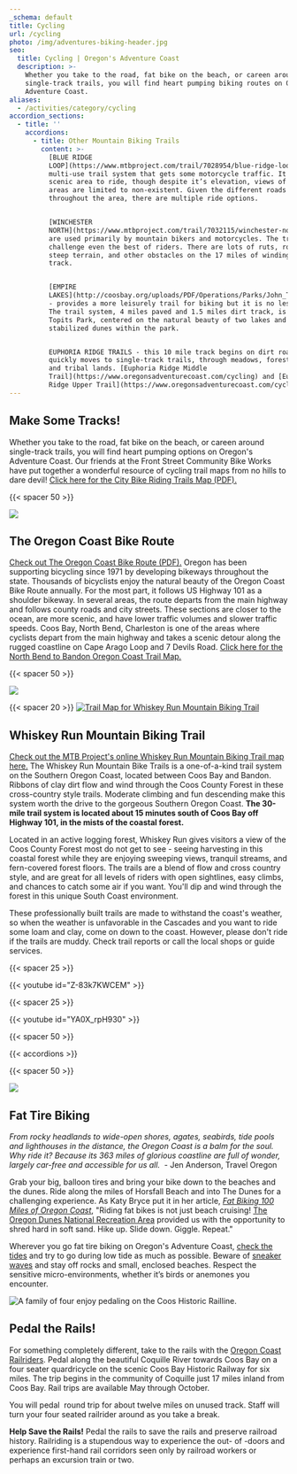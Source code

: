 ```yaml
---
_schema: default
title: Cycling
url: /cycling
photo: /img/adventures-biking-header.jpg
seo:
  title: Cycling | Oregon's Adventure Coast
  description: >-
    Whether you take to the road, fat bike on the beach, or careen around
    single-track trails, you will find heart pumping biking routes on Oregon’s
    Adventure Coast. 
aliases:
  - /activities/category/cycling
accordion_sections:
  - title: ''
    accordions:
      - title: Other Mountain Biking Trails
        content: >-
          [BLUE RIDGE
          LOOP](https://www.mtbproject.com/trail/7028954/blue-ridge-loop) - is a
          multi-use trail system that gets some motorcycle traffic. It is a
          scenic area to ride, though despite it’s elevation, views of lower
          areas are limited to non-existent. Given the different roads
          throughout the area, there are multiple ride options.


          [WINCHESTER
          NORTH](https://www.mtbproject.com/trail/7032115/winchester-north) -
          are used primarily by mountain bikers and motorcycles. The trails
          challenge even the best of riders. There are lots of ruts, roots,
          steep terrain, and other obstacles on the 17 miles of winding single
          track.


          [EMPIRE
          LAKES](http://coosbay.org/uploads/PDF/Operations/Parks/John_Topits_Park/JOHN_TOPITS_PARK_TRAIL_MAP.pdf)
          - provides a more leisurely trail for biking but it is no less scenic.
          The trail system, 4 miles paved and 1.5 miles dirt track, is in John
          Topits Park, centered on the natural beauty of two lakes and
          stabilized dunes within the park.


          EUPHORIA RIDGE TRAILS - this 10 mile track begins on dirt road and
          quickly moves to single-track trails, through meadows, forest land,
          and tribal lands. [Euphoria Ridge Middle
          Trail](https://www.oregonsadventurecoast.com/cycling) and [Euphoria
          Ridge Upper Trail](https://www.oregonsadventurecoast.com/cycling)
---
```

## Make Some Tracks!

Whether you take to the road, fat bike on the beach, or careen around single-track trails, you will find heart pumping options on Oregon's Adventure Coast. Our friends at the Front Street Community Bike Works have put together a wonderful resource of cycling trail maps from no hills to dare devil! [Click here for the City Bike Riding Trails Map (PDF).](/img/FSCBW-BIKE-TRAIL-MAPS.pdf)

{{< spacer 50 >}}

![](/img/road-cycling-695x322.jpg)

## The Oregon Coast Bike Route

[Check out The Oregon Coast Bike Route (PDF).](https://www.oregon.gov/ODOT/Programs/TDD%20Documents/oregon-coast-bike-route-map.pdf)&nbsp;Oregon has been supporting bicycling since 1971 by developing bikeways throughout the state. Thousands of bicyclists enjoy the natural beauty of the Oregon Coast Bike Route annually. For the most part, it follows US Highway 101 as a shoulder bikeway. In several areas, the route departs from the main highway and follows county roads and city streets. These sections are closer to the ocean, are more scenic, and have lower traffic volumes and slower traffic speeds. Coos Bay, North Bend, Charleston is one of the areas where cyclists depart from the main highway and takes a scenic detour along the rugged coastline on Cape Arago Loop and 7 Devils Road.&nbsp;[Click here for the North Bend to Bandon Oregon Coast Trail Map.](https://stateparks.oregon.gov/ckFiles/files/OCT-Map-7.pdf)

{{< spacer 50 >}}

![](/img/mountain-biking-whiskey-run-turn-blog-695x322.jpg)

{{< spacer 20 >}} [![Trail Map for Whiskey Run Mountain Biking Trail](/img/whiskeyrun-map-button-695x125.jpg)](/img/whiskey-run-pocket-map-06-22-final.pdf)

## Whiskey Run Mountain Biking Trail

[Check out the MTB Project's online Whiskey Run Mountain Biking Trail map here.](https://www.mtbproject.com/directory/8019222/whiskey-run-trails) The Whiskey Run Mountain Bike Trails is a one-of-a-kind trail system on the Southern Oregon Coast, located between Coos Bay and Bandon. Ribbons of clay dirt flow and wind through the Coos County Forest in these cross-country style trails. Moderate climbing and fun descending make this system worth the drive to the gorgeous Southern Oregon Coast. **The 30-mile trail system** **is located about 15 minutes south of Coos Bay off Highway 101, in the mists of the coastal forest.**

Located in an active logging forest, Whiskey Run gives visitors a view of the Coos County Forest most do not get to see - seeing harvesting in this coastal forest while they are enjoying sweeping views, tranquil streams, and fern-covered forest floors. The trails are a blend of flow and cross country style, and are great for all levels of riders with open sightlines, easy climbs, and chances to catch some air if you want. You'll dip and wind through the forest in this unique South Coast environment.

These professionally built trails are made to withstand the coast's weather, so when the weather is unfavorable in the Cascades and you want to ride some loam and clay, come on down to the coast. However, please don't ride if the trails are muddy. Check trail reports or call the local shops or guide services.

{{< spacer 25 >}}

{{< youtube id="Z-83k7KWCEM" >}}

{{< spacer 25 >}}

{{< youtube id="YA0X_rpH930" >}}

{{< spacer 50 >}}

{{< accordions >}}

{{< spacer 50 >}}

![](/img/fat-tire-biking-695x322.jpg)

## Fat Tire Biking

*From rocky headlands to wide-open shores, agates, seabirds, tide pools and lighthouses in the distance, the Oregon Coast is a balm for the soul. Why ride it? Because its 363 miles of glorious coastline are full of wonder, largely car-free and accessible for us all.*&nbsp; - Jen Anderson, Travel Oregon

Grab your big, balloon tires and bring your bike down to the beaches and the dunes. Ride along the miles of Horsfall Beach and into The Dunes for a challenging experience. As Katy Bryce put it in her article, [*Fat Biking 100 Miles of Oregon Coast*](https://traveloregon.com/things-to-do/outdoor-recreation/bicycling/fat-biking/fat-biking-100-miles-of-oregon-coast), "Riding fat bikes is not just beach cruising! [The Oregon Dunes National Recreation Area](https://www.stateparks.com/oregon_dunes.html) provided us with the opportunity to shred hard in soft sand. Hike up. Slide down. Giggle. Repeat."

Wherever you go fat tire biking on Oregon's Adventure Coast, [check the tides](https://www.usharbors.com/harbor/oregon/coos-bay-or/tides/) and try to go during low tide as much as possible. Beware of [sneaker waves](https://www.oregon.gov/oprd/PARKS/Pages/beach_safety.aspx) and stay off rocks and small, enclosed beaches. Respect the sensitive micro-environments, whether it’s birds or anemones you encounter.

![A family of four enjoy pedaling on the Coos Historic Railline.](/img/railriders-695x322.jpeg "Enjoy a scenic pedal on the Coos Historic Railline.")

## Pedal the Rails!

For something completely different, take to the rails with the <a target="_blank" rel="noopener" href="https://ocrailriders.com/">Oregon Coast Railriders</a>. Pedal along the beautiful Coquille River towards Coos Bay on a four seater quardricycle on the scenic Coos Bay Historic Railway for six miles. The trip begins in the community of Coquille just 17 miles inland from Coos Bay. Rail trips are available May through October.

You will pedal &nbsp;round trip for about twelve miles on unused track. Staff will turn your four seated railrider around as you take a break.

**Help Save the Rails!**&nbsp;Pedal the rails to save the rails and preserve railroad history. Railriding is a stupendous way to experience the out- of -doors and experience first-hand rail corridors seen only by railroad workers or perhaps an excursion train or two.